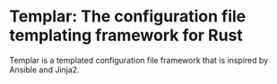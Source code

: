 # Templar: The configuration file templating framework for Rust

Templar is a templated configuration file framework that is inspired by Ansible and Jinja2.
